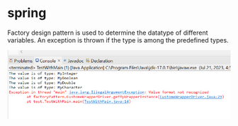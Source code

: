 # spring

Factory design pattern is used to determine the datatype of different variables.
An exception is thrown if the type is among the predefined types.

![Alt text](image.png)